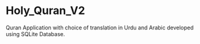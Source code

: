 # Holy_Quran_V2
Quran Application with choice of translation in Urdu and Arabic developed using SQLite Database.
